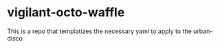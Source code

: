# vigilant-octo-waffle
This is a repo that templatizes the necessary yaml to apply to the urban-disco
